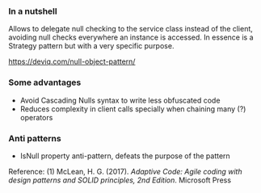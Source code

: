 ### In a nutshell
Allows to delegate null checking to the service class instead of the client, avoiding null checks everywhere an instance is accessed. In essence is a Strategy pattern but with a very specific purpose.

https://deviq.com/null-object-pattern/

### Some advantages
* Avoid Cascading Nulls syntax to write less obfuscated code
* Reduces complexity in client calls specially when chaining many (?) operators

### Anti patterns
* IsNull property anti-pattern, defeats the purpose of the pattern

Reference:
(1) McLean, H. G. (2017). *Adaptive Code: Agile coding with design patterns and SOLID principles, 2nd Edition*. Microsoft Press